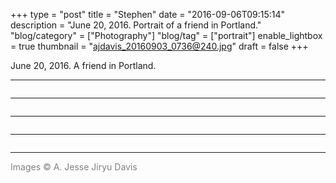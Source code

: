 +++
type = "post"
title = "Stephen"
date = "2016-09-06T09:15:14"
description = "June 20, 2016. Portrait of a friend in Portland."
"blog/category" = ["Photography"]
"blog/tag" = ["portrait"]
enable_lightbox = true
thumbnail = "ajdavis_20160903_0736@240.jpg"
draft = false
+++

<p>June 20, 2016. A friend in Portland.</p>
<hr />
<p><img alt="" src="ajdavis_20160903_0736.jpg" /></p>
<hr />
<p><img alt="" src="ajdavis_20160903_0733.jpg" /></p>
<hr />
<p><img alt="" src="ajdavis_20160903_0738.jpg" /></p>
<hr />
<p><img alt="" src="ajdavis_20160903_0741.jpg" /></p>
<hr />
<p><span style="color: gray">Images &copy; A. Jesse Jiryu Davis</span></p>
    